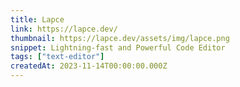 ```yaml
---
title: Lapce
link: https://lapce.dev/
thumbnail: https://lapce.dev/assets/img/lapce.png
snippet: Lightning-fast and Powerful Code Editor
tags: ["text-editor"]
createdAt: 2023-11-14T00:00:00.000Z
---
```

